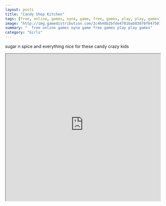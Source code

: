 ```yaml
---
layout: posts
title: "Candy Shop Kitchen"
tags: [free, online, games, oyna, game, free, games, play, play, games]
image: "http://img.gamedistribution.com/2c4648b2bfde4781bab03870f0475079.jpg"
summary: "  free online games oyna game free games play play games"
category: "Girls"
---
```


sugar n spice and everything nice for these candy crazy kids

<iframe width="100%" height="480px;" src="http://flash.gamedistribution.com?game=2c4648b2bfde4781bab03870f0475079"></iframe>